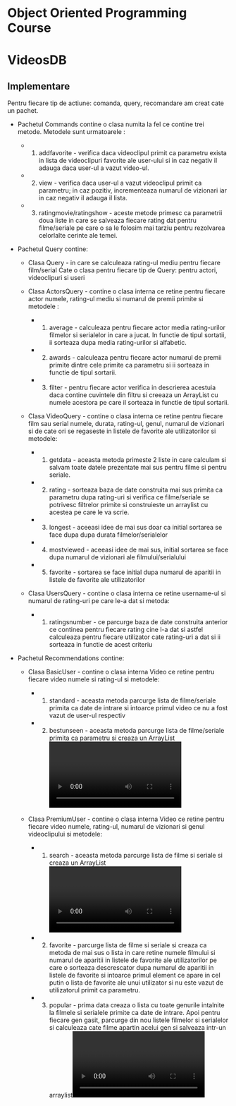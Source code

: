 # Object Oriented Programming Course
# VideosDB
## Implementare
Pentru fiecare tip de actiune: comanda, query, recomandare am creat cate un
pachet.

- Pachetul Commands contine o clasa numita la fel ce contine trei metode. Metodele
sunt urmatoarele :
    - 1. addfavorite - verifica daca videoclipul primit ca parametru exista in 
    lista de videoclipuri favorite ale user-ului si in caz negativ il adauga
    daca user-ul a vazut video-ul.
    - 2. view - verifica daca user-ul a vazut videoclipul primit ca parametru; in
    caz pozitiv, incrementeaza numarul de vizionari iar in caz negativ il adauga
    il lista.
    - 3. ratingmovie/ratingshow - aceste metode primesc ca parametrii doua liste
    in care se salveaza fiecare rating dat pentru filme/seriale pe care o sa le
    folosim mai tarziu pentru rezolvarea celorlalte cerinte ale temei.

- Pachetul Query contine:
  - Clasa Query - in care se calculeaza rating-ul mediu pentru fiecare film/serial
  Cate o clasa pentru fiecare tip de Query: pentru actori, videoclipuri si useri

  - Clasa ActorsQuery - contine o clasa interna ce retine pentru fiecare actor 
  numele, rating-ul mediu si numarul de premii primite si metodele :
    - 1. average - calculeaza pentru fiecare actor media rating-urilor filmelor si
    serialelor in care a jucat. In functie de tipul sortatii, ii sorteaza dupa
    media rating-urilor si alfabetic.
    - 2. awards - calculeaza pentru fiecare actor numarul de premii primite dintre
    cele primite ca parametru si ii sorteaza in functie de tipul sortarii.
    - 3. filter - pentru fiecare actor verifica in descrierea acestuia daca 
    contine cuvintele din filtru si creeaza un ArrayList cu numele acestora pe
    care il sorteaza in functie de tipul sortarii.

  - Clasa VideoQuery - contine o clasa interna ce retine pentru fiecare film sau
  serial numele, durata, rating-ul, genul, numarul de vizionari si de cate ori
  se regaseste in listele de favorite ale utilizatorilor si metodele:
    - 1. getdata - aceasta metoda primeste 2 liste in care calculam si salvam
    toate datele prezentate mai sus pentru filme si pentru seriale.
    - 2. rating - sorteaza baza de date construita mai sus  primita ca parametru
    dupa rating-uri si verifica ce filme/seriale se potrivesc filtrelor primite
    si construieste un arraylist cu acestea pe care le va scrie.
    - 3. longest - aceeasi idee de mai sus doar ca initial sortarea se face dupa
    dupa durata filmelor/serialelor
    - 4. mostviewed - aceeasi idee de mai sus, initial sortarea se face dupa 
    numarul de vizionari ale filmului/serialului
    - 5. favorite - sortarea se face initial  dupa numarul de aparitii in listele
    de favorite ale utilizatorilor

  - Clasa UsersQuery - contine o clasa interna ce retine username-ul si numarul
  de rating-uri pe care le-a dat si metoda:
    - 1. ratingsnumber - ce parcurge baza de date construita anterior ce continea
    pentru fiecare rating cine l-a dat si astfel calculeaza pentru fiecare
    utilizator cate rating-uri a dat si ii sorteaza in functie de acest criteriu

- Pachetul Recommendations contine:
  - Clasa BasicUser - contine o clasa interna Video ce retine pentru fiecare video
  numele si rating-ul si metodele:
    - 1. standard - aceasta metoda parcurge lista de filme/seriale primita ca date
    de intrare si intoarce primul video ce nu a fost vazut de user-ul respectiv
    - 2. bestunseen - aceasta metoda parcurge lista de filme/seriale primita ca 
    parametru si creaza un ArrayList<Video> in care salveaza toate filmele sau 
    serialele nevazute de user si rating-urile acestora pe care le sorteaza apoi
    si returneaza cel mai bun video in functie de rating

  - Clasa PremiumUser - contine o clasa interna Video ce retine pentru fiecare 
  video numele, rating-ul, numarul de vizionari si genul videoclipului si 
  metodele:
    - 1. search - aceasta metoda parcurge lista de filme si seriale si creaza un
    ArrayList<Video> in care salveaza numele si rating-ul filmelor nevazute de
    un user pe care il sorteaza dupa rating-ul si apoi dupa nume. 
    - 2. favorite - parcurge lista de filme si seriale si creaza ca metoda de mai
    sus o lista in care retine numele filmului si numarul de aparitii in listele
    de favorite ale utilizatorilor pe care o sorteaza descrescator dupa numarul
    de aparitii in listele de favorite si intoarce primul element ce apare
    in cel putin o lista de favorite ale unui utilizator si nu este vazut de 
    utilizatorul primit ca parametru.
    - 3. popular - prima data creaza o lista cu toate genurile intalnite la 
    filmele si serialele primite ca date de intrare. Apoi pentru fiecare gen
    gasit, parcurge din nou listele filmelor si serialelor si calculeaza cate
    filme apartin acelui gen si salveaza intr-un arraylist<Video> genul si 
    numarul filmelor din acel gen. Acest arraylist este sortat dupa numarul
    de filme din fiecare gen si returneaza primul videoclip nevazut din cel mai
    popular gen.

